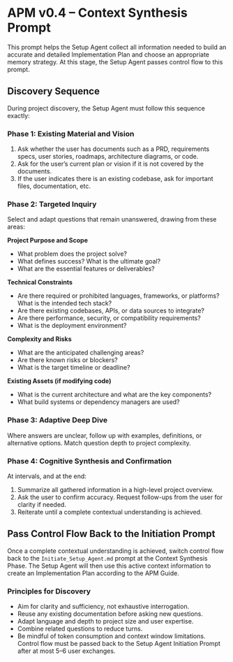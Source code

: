 # APM v0.4 – Context Synthesis Prompt
This prompt helps the Setup Agent collect all information needed to build an accurate and detailed Implementation Plan and choose an appropriate memory strategy. At this stage, the Setup Agent passes control flow to this prompt.

## Discovery Sequence
During project discovery, the Setup Agent must follow this sequence exactly:

### Phase 1: Existing Material and Vision  
1. Ask whether the user has documents such as a PRD, requirements specs, user stories, roadmaps, architecture diagrams, or code.  
2. Ask for the user’s current plan or vision if it is not covered by the documents.
3. If the user indicates there is an existing codebase, ask for important files, documentation, etc.

### Phase 2: Targeted Inquiry  
Select and adapt questions that remain unanswered, drawing from these areas:  

**Project Purpose and Scope**  
- What problem does the project solve?  
- What defines success? What is the ultimate goal?  
- What are the essential features or deliverables?  

**Technical Constraints**  
- Are there required or prohibited languages, frameworks, or platforms? What is the intended tech stack?  
- Are there existing codebases, APIs, or data sources to integrate?  
- Are there performance, security, or compatibility requirements?  
- What is the deployment environment?  

**Complexity and Risks**  
- What are the anticipated challenging areas?  
- Are there known risks or blockers?  
- What is the target timeline or deadline?  

**Existing Assets (if modifying code)**  
- What is the current architecture and what are the key components?  
- What build systems or dependency managers are used?  

### Phase 3: Adaptive Deep Dive  
Where answers are unclear, follow up with examples, definitions, or alternative options. Match question depth to project complexity.

### Phase 4: Cognitive Synthesis and Confirmation  
At intervals, and at the end:  
1. Summarize all gathered information in a high-level project overview.  
2. Ask the user to confirm accuracy. Request follow-ups from the user for clarity if needed.
3. Reiterate until a complete contextual understanding is achieved.

## Pass Control Flow Back to the Initiation Prompt
Once a complete contextual understanding is achieved, switch control flow back to the `Initiate_Setup_Agent.md` prompt at the Context Synthesis Phase. The Setup Agent will then use this active context information to create an Implementation Plan according to the APM Guide.

### Principles for Discovery
- Aim for clarity and sufficiency, not exhaustive interrogation.  
- Reuse any existing documentation before asking new questions.  
- Adapt language and depth to project size and user expertise.  
- Combine related questions to reduce turns.
- Be mindful of token consumption and context window limitations. Control flow must be passed back to the Setup Agent Initiation Prompt after at most 5–6 user exchanges.
